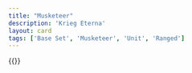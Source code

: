 ```yaml
---
title: "Musketeer"
description: 'Krieg Eterna'
layout: card
tags: ['Base Set', 'Musketeer', 'Unit', 'Ranged']
---
```

{{<card-detail-page title="Musketeer" artwork="The Musketeer by Ferdinand Roybet (1920)" />}}